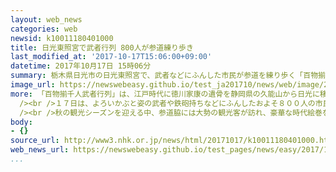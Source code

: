 ```yaml
---
layout: web_news
categories: web
newsid: k10011180401000
title: 日光東照宮で武者行列 800人が参道練り歩き
last_modified_at: '2017-10-17T15:06:00+09:00'
datetime: 2017年10月17日 15時06分
summary: 栃木県日光市の日光東照宮で、武者などにふんした市民が参道を練り歩く「百物揃千人武者行列」が行われました。
image_url: https://newswebeasy.github.io/test_ja201710/news/web/image/2017/10/17/K10011180401_1710171429_1710171441_01_02.jpg
more: 「百物揃千人武者行列」は、江戸時代に徳川家康の遺骨を静岡県の久能山から日光に移した際の様子を再現したもので、毎年、春と秋の日光東照宮の例大祭に行われています。<br
  /><br />１７日は、よろいかぶと姿の武者や鉄砲持ちなどにふんしたおよそ８００人の市民が参加し、徳川家康をまつった重さ１トン以上のみこしを中心に、およそ１キロの参道をゆっくりと練り歩きました。<br
  /><br />秋の観光シーズンを迎える中、参道脇には大勢の観光客が訪れ、豪華な時代絵巻を楽しんでいました。<br /><br />東京から訪れた女性は「初めて見ましたが、迫力があって圧倒されました。時代を感じさせる華やかな行列で、よろいかぶと姿がかっこよかったです。また見に来たいです」と話していました。
body:
- {}
source_url: http://www3.nhk.or.jp/news/html/20171017/k10011180401000.html
web_news_url: https://newswebeasy.github.io/test_pages/news/easy/2017/10/19/日光東照宮で武士の格好をした800人が歩く
...
```


